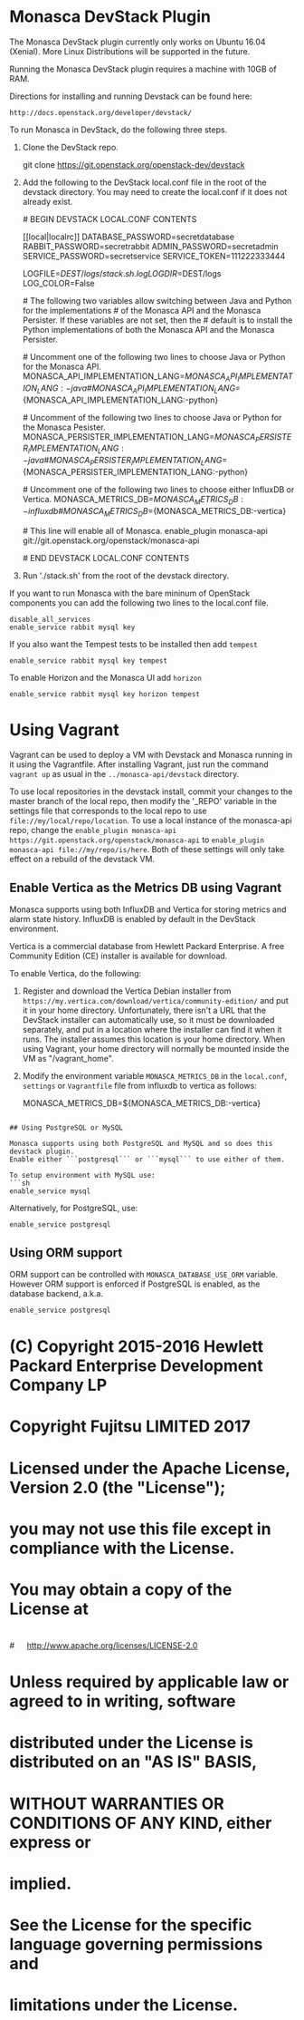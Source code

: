 # Monasca DevStack Plugin

The Monasca DevStack plugin currently only works on Ubuntu 16.04 (Xenial).
More Linux Distributions will be supported in the future.

Running the Monasca DevStack plugin requires a machine with 10GB of RAM.

Directions for installing and running Devstack can be found here:

    http://docs.openstack.org/developer/devstack/

To run Monasca in DevStack, do the following three steps.

1. Clone the DevStack repo.

    git clone https://git.openstack.org/openstack-dev/devstack

2. Add the following to the DevStack local.conf file in the root of the devstack directory. You may
   need to create the local.conf if it does not already exist.

    \# BEGIN DEVSTACK LOCAL.CONF CONTENTS

    [[local|localrc]]
    DATABASE_PASSWORD=secretdatabase
    RABBIT_PASSWORD=secretrabbit
    ADMIN_PASSWORD=secretadmin
    SERVICE_PASSWORD=secretservice
    SERVICE_TOKEN=111222333444

    LOGFILE=$DEST/logs/stack.sh.log
    LOGDIR=$DEST/logs
    LOG_COLOR=False

    \# The following two variables allow switching between Java and Python for the implementations
    \# of the Monasca API and the Monasca Persister. If these variables are not set, then the
    \# default is to install the Python implementations of both the Monasca API and the Monasca Persister.

    \# Uncomment one of the following two lines to choose Java or Python for the Monasca API.
    MONASCA_API_IMPLEMENTATION_LANG=${MONASCA_API_IMPLEMENTATION_LANG:-java}
    \# MONASCA_API_IMPLEMENTATION_LANG=${MONASCA_API_IMPLEMENTATION_LANG:-python}

    \# Uncomment of the following two lines to choose Java or Python for the Monasca Pesister.
    MONASCA_PERSISTER_IMPLEMENTATION_LANG=${MONASCA_PERSISTER_IMPLEMENTATION_LANG:-java}
    \# MONASCA_PERSISTER_IMPLEMENTATION_LANG=${MONASCA_PERSISTER_IMPLEMENTATION_LANG:-python}

    \# Uncomment one of the following two lines to choose either InfluxDB or Vertica.
    MONASCA_METRICS_DB=${MONASCA_METRICS_DB:-influxdb}
    \# MONASCA_METRICS_DB=${MONASCA_METRICS_DB:-vertica}

    \# This line will enable all of Monasca.
    enable_plugin monasca-api git://git.openstack.org/openstack/monasca-api

    \# END DEVSTACK LOCAL.CONF CONTENTS

3.   Run './stack.sh' from the root of the devstack directory.

If you want to run Monasca with the bare mininum of OpenStack components
you can add the following two lines to the local.conf file.

    disable_all_services
    enable_service rabbit mysql key

If you also want the Tempest tests to be installed then add `tempest`

    enable_service rabbit mysql key tempest

To enable Horizon and the Monasca UI add `horizon`

    enable_service rabbit mysql key horizon tempest

# Using Vagrant

Vagrant can be used to deploy a VM with Devstack and Monasca running in it using the Vagrantfile. After installing Vagrant, just run the command `vagrant up` as usual in the `../monasca-api/devstack` directory.

To use local repositories in the devstack install, commit your changes to the master branch of the local repo, then modify the '_REPO' variable in the settings file that corresponds to the local repo to use ```file://my/local/repo/location```.
To use a local instance of the monasca-api repo, change the ```enable_plugin monasca-api https://git.openstack.org/openstack/monasca-api``` to ```enable_plugin monasca-api file://my/repo/is/here```. Both of these settings will only take effect on a rebuild of the devstack VM.

## Enable Vertica as the Metrics DB using Vagrant

Monasca supports using both InfluxDB and Vertica for storing metrics and alarm state history.
InfluxDB is enabled by default in the DevStack environment.

Vertica is a commercial database from Hewlett Packard Enterprise.
A free Community Edition (CE) installer is available for download.

To enable Vertica, do the following:

1. Register and download the Vertica Debian installer from `https://my.vertica.com/download/vertica/community-edition/` and put it in your home directory.
Unfortunately, there isn't a URL that the DevStack installer can automatically use, so it must be downloaded separately, and put in a location where the installer can find it when it runs.
The installer assumes this location is your home directory.
When using Vagrant, your home directory will normally be mounted inside the VM as "/vagrant_home".

2. Modify the environment variable `MONASCA_METRICS_DB` in the `local.conf`, `settings` or `Vagrantfile` file from influxdb to vertica as follows:

    MONASCA_METRICS_DB=${MONASCA_METRICS_DB:-vertica}

```

## Using PostgreSQL or MySQL

Monasca supports using both PostgreSQL and MySQL and so does this devstack plugin.
Enable either ```postgresql``` or ```mysql``` to use either of them.

To setup environment with MySQL use:
```sh
enable_service mysql
```

Alternatively, for PostgreSQL, use:
```
enable_service postgresql
```

## Using ORM support

ORM support can be controlled with ```MONASCA_DATABASE_USE_ORM``` variable.
However ORM support is enforced if PostgreSQL is enabled, as the database backend,
a.k.a.

```sh
enable_service postgresql
```

# (C) Copyright 2015-2016 Hewlett Packard Enterprise Development Company LP
# Copyright Fujitsu LIMITED 2017
#
# Licensed under the Apache License, Version 2.0 (the "License");
# you may not use this file except in compliance with the License.
# You may obtain a copy of the License at
#
#    http://www.apache.org/licenses/LICENSE-2.0
#
# Unless required by applicable law or agreed to in writing, software
# distributed under the License is distributed on an "AS IS" BASIS,
# WITHOUT WARRANTIES OR CONDITIONS OF ANY KIND, either express or
# implied.
# See the License for the specific language governing permissions and
# limitations under the License.
```
